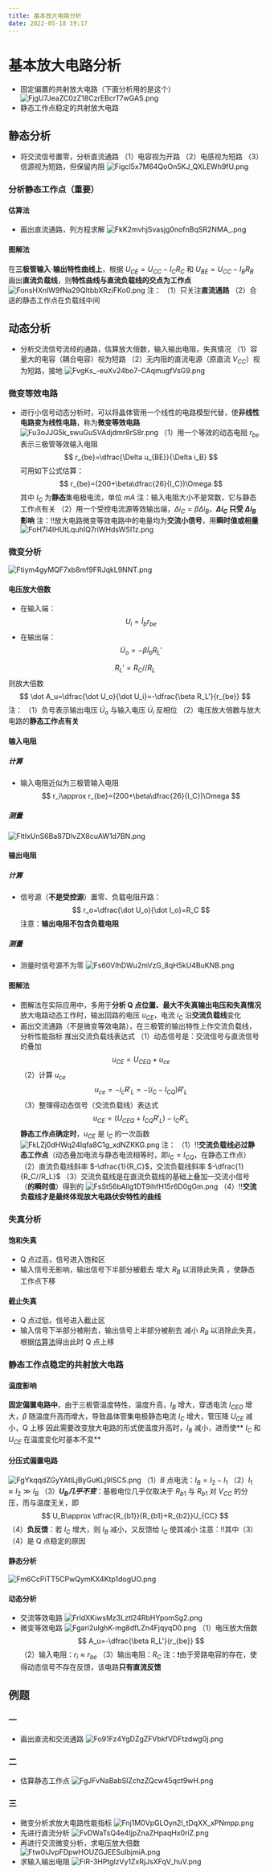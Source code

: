 ```yaml
---
title: 基本放大电路分析
date: 2022-05-18 19:17
---
```

# 基本放大电路分析
* 固定偏置的共射放大电路（下面分析用的是这个）
![FjgU7JeaZC0zZ18CzrEBcrT7wGAS.png](http://image.tjzfile.xyz/images/2022/05/29/FjgU7JeaZC0zZ18CzrEBcrT7wGAS.png)
* 静态工作点稳定的共射放大电路
## 静态分析
* 将交流信号置零，分析直流通路
（1）电容视为开路
（2）电感视为短路
（3）信源视为短路，但保留内阻
![Figcl5x7M64QoOn5KJ_QXLEWh9fU.png](http://image.tjzfile.xyz/images/2022/05/23/Figcl5x7M64QoOn5KJ_QXLEWh9fU.png)
### 分析静态工作点（重要）
#### 估算法
* 画出直流通路，列方程求解
![FkK2mvhjSvasjg0nofnBqSR2NMA_.png](http://image.tjzfile.xyz/images/2022/05/24/FkK2mvhjSvasjg0nofnBqSR2NMA_.png)
#### 图解法
在**三极管输入·输出特性曲线上**，根据 $U_{CE}=U_{CC}-I_CR_C$ 和 $U_{BE}=U_{CC}-I_BR_B$ 画出**直流负载线**，则**特性曲线与直流负载线的交点为工作点**
![FonsHXnIW9fNa29QItbbXRziFKo0.png](http://image.tjzfile.xyz/images/2022/05/24/FonsHXnIW9fNa29QItbbXRziFKo0.png)
注：
（1）只关注**直流通路**
（2）合适的静态工作点在负载线中间
## 动态分析
* 分析交流信号流经的通路，估算放大倍数，输入输出电阻，失真情况
（1）容量大的电容（耦合电容）视为短路
（2）无内阻的直流电源（原直流 $V_{CC}$）视为短路，接地
![FvgKs_-euXv24bo7-CAqmugfVsG9.png](http://image.tjzfile.xyz/images/2022/05/23/FvgKs_-euXv24bo7-CAqmugfVsG9.png)
### 微变等效电路
* 进行小信号动态分析时，可以将晶体管用一个线性的电路模型代替，使**非线性电路变为线性电路**，称为**微变等效电路**
![Fu3oJJG5k_swuGuSVAdjdmr8rS8r.png](http://image.tjzfile.xyz/images/2022/05/24/Fu3oJJG5k_swuGuSVAdjdmr8rS8r.png)
（1）用一个等效的动态电阻 $r_{be}$ 表示三极管等效输入电阻
$$
r_{be}=\dfrac{\Delta u_{BE}}{\Delta i_B}
$$
可用如下公式估算：
$$
r_{be}=(200+\beta\dfrac{26}{I_C})\Omega
$$
其中 $I_C$ 为**静态**集电极电流，单位 $mA$
注：输入电阻大小不是常数，它与静态工作点有关
（2）用一个受控电流源等效输出端，$\Delta i_C=\beta\Delta i_B$，**$\Delta i_C$ 只受 $\Delta i_B$ 影响**
注：‼️放大电路微变等效电路中的电量均为**交流小信号**，用**瞬时值或相量**
![FoH7I4IHUtLquhIQ7riWHdsWSI1z.png](http://image.tjzfile.xyz/images/2022/05/18/FoH7I4IHUtLquhIQ7riWHdsWSI1z.png)
### 微变分析
![Ftiym4gyMQF7xb8mf9FRJqkL9NNT.png](http://image.tjzfile.xyz/images/2022/05/18/Ftiym4gyMQF7xb8mf9FRJqkL9NNT.png)
#### 电压放大倍数
* 在输入端：
$$
U_i=\dot I_br_{be}
$$
* 在输出端：
$$
\dot U_o=-\beta \dot I_bR_L'
$$

$$
R_L'=R_C//R_L
$$
则放大倍数
$$
\dot A_u=\dfrac{\dot U_o}{\dot U_i}=-\dfrac{\beta R_L'}{r_{be}}
$$
注：
（1）负号表示输出电压 $\dot U_o$ 与输入电压 $\dot U_i$ 反相位
（2）电压放大倍数与放大电路的**静态工作点有关**
#### 输入电阻
##### 计算
* 输入电阻近似为三极管输入电阻
$$
r_i\approx r_{be}=(200+\beta\dfrac{26}{I_C})\Omega
$$
##### 测量
![FltIxUnS6Ba87DlvZX8cuAW1d7BN.png](http://image.tjzfile.xyz/images/2022/05/18/FltIxUnS6Ba87DlvZX8cuAW1d7BN.png)
#### 输出电阻
##### 计算
* 信号源（**不是受控源**）置零、负载电阻开路：
$$
r_o=\dfrac{\dot U_o}{\dot I_o}=R_C
$$
注意：**输出电阻不包含负载电阻**
##### 测量
* 测量时信号源不为零
![Fs60VIhDWu2mVzG_8qH5kU4BuKNB.png](http://image.tjzfile.xyz/images/2022/05/24/Fs60VIhDWu2mVzG_8qH5kU4BuKNB.png)
#### 图解法
* 图解法在实际应用中，多用于**分析 Q 点位置、最大不失真输出电压和失真情况**
放大电路动态工作时，输出回路的电压 $u_{CE}$，电流 $i_C$ 沿**交流负载线**变化
* 画出交流通路（不是微变等效电路），在三极管的输出特性上作交流负载线，分析性能指标
推出交流负载线表达式
（1）动态信号是：交流信号与直流信号的叠加
$$
u_{CE}=U_{CEQ}+u_{ce}
$$
（2）计算 $u_{ce}$
$$
u_{ce}=-i_cR'_L=-(i_C-I_{CQ})R'_L
$$
（3）整理得动态信号（交流负载线）表达式
$$
u_{CE}=(U_{CEQ}+I_{CQ}R'_L)-i_CR'_L
$$
**静态工作点确定时**，$u_{CE}$ 是 $i_C$ 的一次函数
![FkLZj0dHWq24Iqfa8C1g_xdNZKKG.png](http://image.tjzfile.xyz/images/2022/05/24/FkLZj0dHWq24Iqfa8C1g_xdNZKKG.png)
注：
（1）‼️**交流负载线必过静态工作点**（动态叠加电流与静态电流相等时，即$i_C=I_{CQ}$，在静态工作点）
（2）直流负载线斜率 $-\dfrac{1}{R_C}$，交流负载线斜率 $-\dfrac{1}{R_C//R_L}$
（3）交流负载线是在直流负载线的基础上叠加一交流小信号（**的瞬时值**）得到的
![FsSt56bAllg1DT9ihfH15r6D0gGm.png](http://image.tjzfile.xyz/images/2022/05/24/FsSt56bAllg1DT9ihfH15r6D0gGm.png)
（4）‼️**交流负载线才是最终体现放大电路伏安特性的曲线**
### 失真分析
#### 饱和失真
* Q 点过高，信号进入饱和区
* 输入信号无影响，输出信号下半部分被截去
增大 $R_B$ 以消除此失真 ，使静态工作点下移
#### 截止失真
* Q 点过低，信号进入截止区
* 输入信号下半部分被削去，输出信号上半部分被削去
减小 $R_B$ 以消除此失真，根据[估算法](./基本放大电路分析.md#估算法)得出此时 Q 点上移
### 静态工作点稳定的共射放大电路
#### 温度影响
**固定偏置电路中**，由于三极管温度特性，温度升高，$I_B$ 增大，穿透电流 $I_{CEO}$ 增大，$\beta$ 随温度升高而增大，导致晶体管集电极静态电流 $I_C$ 增大，管压降 $U_{CE}$ 减小，Q 上移
因此需要改变放大电路的形式使温度升高时，$I_B$ 减小，进而使** $I_C$ 和 $U_{CE}$ 在温度变化时基本不变**
#### 分压式偏置电路
![FgYkqqdZGyYAtlLjByGuKLj9lSCS.png](http://image.tjzfile.xyz/images/2022/05/29/FgYkqqdZGyYAtlLjByGuKLj9lSCS.png)
（1）$B$ 点电流：$I_B=I_2-I_1$
（2）$I_1\approx I_2\gg I_B$
（3）**$U_B 几乎不变$**：基极电位几乎仅取决于 $R_{b1}$ 与 $R_{b1}$ 对 $V_{CC}$ 的分压，而与温度无关，即
$$
U_B\approx \dfrac{R_{b1}}{R_{b1}+R_{b2}}U_{CC}
$$
（4）**负反馈**：若 $I_{C}$ 增大，则 $I_B$ 减小，又反馈给 $I_{C}$ 使其减小
注意：‼️其中（3）（4）是 Q 点稳定的原因
#### 静态分析
![Fm6CcPiTT5CPwQymKX4Ktp1dogUO.png](http://image.tjzfile.xyz/images/2022/05/29/Fm6CcPiTT5CPwQymKX4Ktp1dogUO.png)
#### 动态分析
* 交流等效电路
![FrldXKiwsMz3Lztl24RbHYpomSg2.png](http://image.tjzfile.xyz/images/2022/05/29/FrldXKiwsMz3Lztl24RbHYpomSg2.png)
* 微变等效电路
![Fgari2uIghK-mg8dfLZn4FjqyqD0.png](http://image.tjzfile.xyz/images/2022/05/29/Fgari2uIghK-mg8dfLZn4FjqyqD0.png)
（1）电压放大倍数
$$
A_u=-\dfrac{\beta R_L'}{r_{be}}
$$
（2）输入电阻：$r_i\approx r_{be}$
（3）输出电阻：$R_C$
注：❗️由于旁路电容的存在，使得动态信号不存在反馈，该电路**只有直流反馈**
## 例题
### 一
* 画出直流和交流通路
![Fo91Fz4YgDZgZFVbkfVDFtzdwg0j.png](http://image.tjzfile.xyz/images/2022/05/23/Fo91Fz4YgDZgZFVbkfVDFtzdwg0j.png)
### 二
* 估算静态工作点
![FgJFvNaBabSlZchzZQcw45qct9wH.png](http://image.tjzfile.xyz/images/2022/05/24/FgJFvNaBabSlZchzZQcw45qct9wH.png)
### 三
* 微变分析求放大电路性能指标
![Fnj1M0VpGLOyn2l_tDqXX_xPNmpp.png](http://image.tjzfile.xyz/images/2022/05/24/Fnj1M0VpGLOyn2l_tDqXX_xPNmpp.png)
* 先进行直流分析
![FvDWaTsQ4e4ljpZnaZHpaqHx0riZ.png](http://image.tjzfile.xyz/images/2022/05/24/FvDWaTsQ4e4ljpZnaZHpaqHx0riZ.png)
* 再进行交流微变分析，求电压放大倍数
![Ftw0iJvpFDpwHOUZGJEESuIbjmiA.png](http://image.tjzfile.xyz/images/2022/05/24/Ftw0iJvpFDpwHOUZGJEESuIbjmiA.png)
* 求输入输出电阻
![FiR-3HPtglzVy1ZxRjJsXFqV_huV.png](http://image.tjzfile.xyz/images/2022/05/24/FiR-3HPtglzVy1ZxRjJsXFqV_huV.png)
